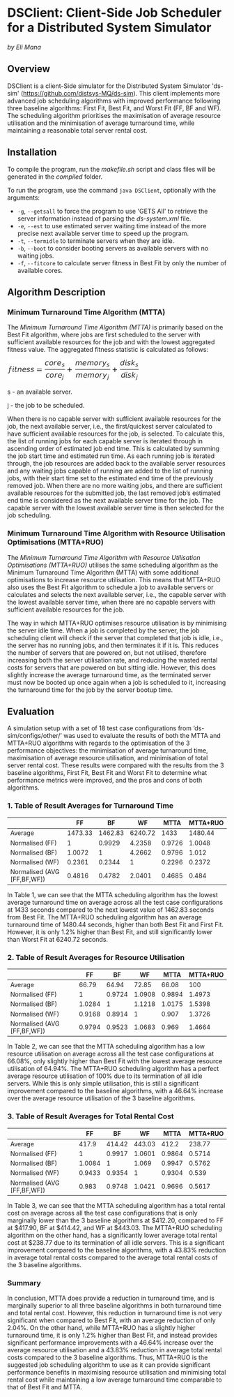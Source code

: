 # DSClient: Client-Side Job Scheduler for a Distributed System Simulator 

*by Eli Mana*

## Overview

DSClient is a client-Side simulator for the Distributed System Simulator 'ds-sim' (https://github.com/distsys-MQ/ds-sim). This client implements more advanced job scheduling algorithms with improved performance following three baseline algorithms: First Fit, Best Fit, and Worst Fit (FF, BF and WF). The scheduling algorithm prioritises the maximisation of average resource utilisation and the minimisation of average turnaround time, while maintaining a reasonable total server rental cost.

## Installation 

To compile the program, run the *makefile.sh* script and class files will be generated in the *compiled* folder.

To run the program, use the command `java DSClient`, optionally with the arguments:

- `-g`, `--getsall` to force the program to use 'GETS All' to retrieve the server information instead of parsing the *ds-system.xml* file.
- `-e`, `--est` to use estimated server waiting time instead of the more precise next available server time to speed up the program.
- `-t`, `--termidle` to terminate servers when they are idle.
- `-b`, `--boot` to consider booting servers as available servers with no waiting jobs.
- `-f`, `--fitcore` to calculate server fitness in Best Fit by only the number of available cores.

## Algorithm Description

### Minimum Turnaround Time Algorithm (MTTA)

The *Minimum Turnaround Time Algorithm (MTTA)* is primarily based on the Best Fit algorithm, where jobs are first scheduled to the server with sufficient available resources for the job and with the lowest aggregated fitness value. The aggregated fitness statistic is calculated as follows:

<img src="docs/img/MTTA_formula.png"/>

s	- an available server.

j - the job to be scheduled. 

When there is no capable server with sufficient available resources for the job, the next available server, i.e., the first/quickest server calculated to have sufficient available resources for the job, is selected. To calculate this, the list of running jobs for each capable server is iterated through in ascending order of estimated job end time. This is calculated by summing the job start time and estimated run time. As each running job is iterated through, the job resources are added back to the available server resources and any waiting jobs capable of running are added to the list of running jobs, with their start time set to the estimated end time of the previously removed job. When there are no more waiting jobs, and there are sufficient available resources for the submitted job, the last removed job’s estimated end time is considered as the next available server time for the job. The capable server with the lowest available server time is then selected for the job scheduling.

### Minimum Turnaround Time Algorithm with Resource Utilisation Optimisations (MTTA+RUO)

The *Minimum Turnaround Time Algorithm with Resource Utilisation Optimisations (MTTA+RUO)* utilises the same scheduling algorithm as the Minimum Turnaround Time Algorithm (MTTA) with some additional optimisations to increase resource utilisation. This means that MTTA+RUO also uses the Best Fit algorithm to schedule a job to available servers or calculates and selects the next available server, i.e., the capable server with the lowest available server time, when there are no capable servers with sufficient available resources for the job.

The way in which MTTA+RUO optimises resource utilisation is by minimising the server idle time. When a job is completed by the server, the job scheduling client will check if the server that completed that job is idle, i.e., the server has no running jobs, and then terminates it if it is. This reduces the number of servers that are powered on, but not utilised, therefore increasing both the server utilisation rate, and reducing the wasted rental costs for servers that are powered on but sitting idle. However, this does slightly increase the average turnaround time, as the terminated server must now be booted up once again when a job is scheduled to it, increasing the turnaround time for the job by the server bootup time.

## Evaluation

A simulation setup with a set of 18 test case configurations from ‘ds-sim/configs/other/’ was used to evaluate the results of both the MTTA and MTTA+RUO algorithms with regards to the optimisation of the 3 performance objectives: the minimisation of average turnaround time, maximisation of average resource utilisation, and minimisation of total server rental cost. These results were compared with the results from the 3 baseline algorithms, First Fit, Best Fit and Worst Fit to determine what performance metrics were improved, and the pros and cons of both algorithms.

### 1. Table of Result Averages for Turnaround Time

|                               | FF      | BF      | WF      | MTTA   | MTTA+RUO |
|-------------------------------|---------|---------|---------|--------|----------|
| Average                       | 1473.33 | 1462.83 | 6240.72 | 1433   | 1480.44  |
| Normalised (FF)               | 1       | 0.9929  | 4.2358  | 0.9726 | 1.0048   |
| Normalised (BF)               | 1.0072  | 1       | 4.2662  | 0.9796 | 1.012    |
| Normalised (WF)               | 0.2361  | 0.2344  | 1       | 0.2296 | 0.2372   |
| Normalised (AVG [FF,BF,WF])   | 0.4816  | 0.4782  | 2.0401  | 0.4685 | 0.484    |

In Table 1, we can see that the MTTA scheduling algorithm has the lowest average turnaround time on average across all the test case configurations at 1433 seconds compared to the next lowest value of 1462.83 seconds from Best Fit. The MTTA+RUO scheduling algorithm has an average turnaround time of 1480.44 seconds, higher than both Best Fit and First Fit. However, it is only 1.2% higher than Best Fit, and still significantly lower than Worst Fit at 6240.72 seconds.

### 2. Table of Result Averages for Resource Utilisation

|                               | FF     | BF     | WF     | MTTA   | MTTA+RUO |
|-------------------------------|--------|--------|--------|--------|----------|
| Average                       | 66.79  | 64.94  | 72.85  | 66.08  | 100      |
| Normalised (FF)               | 1      | 0.9724 | 1.0908 | 0.9894 | 1.4973   |
| Normalised (BF)               | 1.0284 | 1      | 1.1218 | 1.0175 | 1.5398   |
| Normalised (WF)               | 0.9168 | 0.8914 | 1      | 0.907  | 1.3726   |
| Normalised (AVG [FF,BF,WF])   | 0.9794 | 0.9523 | 1.0683 | 0.969  | 1.4664   |

In Table 2, we can see that the MTTA scheduling algorithm has a low resource utilisation on average across all the test case configurations at 66.08%, only slightly higher than Best Fit with the lowest average resource utilisation of 64.94%. The MTTA+RUO scheduling algorithm has a perfect average resource utilisation of 100% due to its termination of all idle servers. While this is only simple utilisation, this is still a significant improvement compared to the baseline algorithms, with a 46.64% increase over the average resource utilisation of the 3 baseline algorithms.

### 3. Table of Result Averages for Total Rental Cost

|                               | FF     | BF     | WF     | MTTA   | MTTA+RUO |
|-------------------------------|--------|--------|--------|--------|----------|
| Average                       | 417.9  | 414.42 | 443.03 | 412.2  | 238.77   |
| Normalised (FF)               | 1      | 0.9917 | 1.0601 | 0.9864 | 0.5714   |
| Normalised (BF)               | 1.0084 | 1      | 1.069  | 0.9947 | 0.5762   |
| Normalised (WF)               | 0.9433 | 0.9354 | 1      | 0.9304 | 0.539    |
| Normalised (AVG [FF,BF,WF])   | 0.983  | 0.9748 | 1.0421 | 0.9696 | 0.5617   |

In Table 3, we can see that the MTTA scheduling algorithm has a total rental cost on average across all the test case configurations that is only marginally lower than the 3 baseline algorithms at $412.20, compared to FF at $417.90, BF at $414.42, and WF at $443.03. The MTTA+RUO scheduling algorithm on the other hand, has a significantly lower average total rental cost at $238.77 due to its termination of all idle servers. This is a significant improvement compared to the baseline algorithms, with a 43.83% reduction in average total rental costs compared to the average total rental costs of the 3 baseline algorithms.

### Summary

In conclusion, MTTA does provide a reduction in turnaround time, and is marginally superior to all three baseline algorithms in both turnaround time and total rental cost. However, this reduction in turnaround time is not very significant when compared to Best Fit, with an average reduction of only 2.04%. On the other hand, while MTTA+RUO has a slightly higher turnaround time, it is only 1.2% higher than Best Fit, and instead provides significant performance improvements with a 46.64% increase over the average resource utilisation and a 43.83% reduction in average total rental costs compared to the 3 baseline algorithms. Thus, MTTA+RUO is the suggested job scheduling algorithm to use as it can provide significant performance benefits in maximising resource utilisation and minimising total rental cost while maintaining a low average turnaround time comparable to that of Best Fit and MTTA.